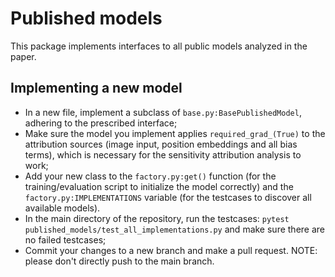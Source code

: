 # Published models

This package implements interfaces to all public models analyzed in the paper.

## Implementing a new model

- In a new file, implement a subclass of `base.py:BasePublishedModel`, adhering
  to the prescribed interface;
- Make sure the model you implement applies `required_grad_(True)` to the
  attribution sources (image input, position embeddings and all bias terms),
  which is necessary for the sensitivity attribution analysis to work;
- Add your new class to the `factory.py:get()` function (for the
  training/evaluation script to initialize the model correctly) and the
  `factory.py:IMPLEMENTATIONS` variable (for the testcases to discover all
  available models).
- In the main directory of the repository, run the testcases: `pytest
  published_models/test_all_implementations.py` and make sure there are no
  failed testcases;
- Commit your changes to a new branch and make a pull request. NOTE: please
  don't directly push to the main branch.
